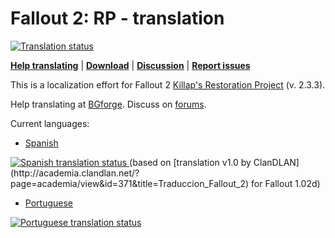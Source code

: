 # Fallout 2: RP - translation
<a href="https://tra.bgforge.net/projects/fallout/rp/">
<img src="https://tra.bgforge.net/widgets/fallout/-/rp/svg-badge.svg" alt="Translation status" />
</a>

[__Help translating__](https://tra.bgforge.net/projects/fallout/rp/)
| [__Download__](https://github.com/BGforgeNet/fallout2-rp-translation/releases)
| [__Discussion__](https://forum.bgforge.net/viewtopic.php?f=5&t=22)
| [__Report issues__](https://github.com/BGforgeNet/fallout2-rp-translation/issues)

This is a localization effort for Fallout 2 [Killap's Restoration Project](http://killap.net/fallout2/web/Downloads.html) (v. 2.3.3).

Help translating at [BGforge](https://tra.bgforge.net/projects/fallout/rp/). Discuss on [forums](https://forum.bgforge.net/viewtopic.php?f=5&t=22).

Current languages:
* [Spanish](https://tra.bgforge.net/projects/fallout/rp/es/)
<a href="https://tra.bgforge.net/projects/fallout/rp/es/">
<img src="https://tra.bgforge.net/widgets/fallout/es/rp/svg-badge.svg" alt="Spanish translation status" />
</a>
(based on [translation v1.0 by ClanDLAN](http://academia.clandlan.net/?page=academia/view&id=371&title=Traduccion_Fallout_2) for Fallout 1.02d)

* [Portuguese](https://tra.bgforge.net/projects/fallout/rp/pt/)
<a href="https://tra.bgforge.net/projects/fallout/rp/pt/">
<img src="https://tra.bgforge.net/widgets/fallout/pt/rp/svg-badge.svg" alt="Portuguese translation status" />
</a>
